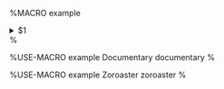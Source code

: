 <!-- Define a macro -->
%MACRO example
<details>
<summary>$1</summary>

NPM: _[$1](https://nodejs.tools/$2)_
GitHub: _[$1](https://github.com/artdecocode/$2)_
</details>
%

<!-- Now use the macro! -->
%USE-MACRO example
<data>Documentary</data>
<data>documentary</data>
%

%USE-MACRO example
<data>Zoroaster</data>
<data>zoroaster</data>
%
